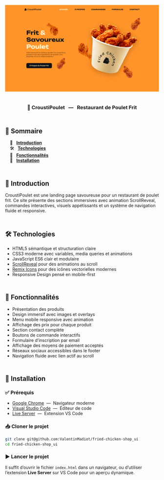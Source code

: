 <div align="center">  
    <a href="https://fried-chicken-shop-vm.netlify.app/" target="_blank">  
      <img src=".docs/preview.png" alt="Aperçu du projet">  
    </a>
    </br>  
    </br>  
  <h3 align="center">🍗 CroustiPoulet &nbsp; — &nbsp; Restaurant de Poulet Frit</h3>  
</div>

## <br /> 📌 Sommaire

&nbsp;&nbsp;&nbsp; 🎨 &nbsp; [**Introduction**](#introduction)<br />
&nbsp;&nbsp;&nbsp; 🛠️ &nbsp; [**Technologies**](#technologies)<br />
&nbsp;&nbsp;&nbsp; 🎯 &nbsp; [**Fonctionnalités**](#fonctionnalités)<br />
&nbsp;&nbsp;&nbsp; 🚀 &nbsp; [**Installation**](#installation)<br />

## <br /> <a name="introduction">🎨 Introduction</a>

CroustiPoulet est une landing page savoureuse pour un restaurant de poulet frit. Ce site présente des sections immersives avec animation ScrollReveal, commandes interactives, visuels appétissants et un système de navigation fluide et responsive.

## <br /> <a name="technologies">🛠️ Technologies</a>

- HTML5 sémantique et structuration claire
- CSS3 moderne avec variables, media queries et animations
- JavaScript ES6 clair et modulaire
- [ScrollReveal](https://scrollrevealjs.org/) pour des animations au scroll
- [Remix Icons](https://remixicon.com/) pour des icônes vectorielles modernes
- Responsive Design pensé en mobile-first

## <br /> <a name="fonctionnalités">🎯 Fonctionnalités</a>

- Présentation des produits
- Design immersif avec images et overlays
- Menu mobile responsive avec animation
- Affichage des prix pour chaque produit
- Section contact complète
- Boutons de commande interactifs
- Formulaire d’inscription par email
- Affichage des moyens de paiement acceptés
- Réseaux sociaux accessibles dans le footer
- Navigation fluide avec lien actif au scroll

## <br /> <a name="installation">🚀 Installation</a>

### ✅ Prérequis

- [Google Chrome](https://www.google.com/) &nbsp;—&nbsp; Navigateur moderne
- [Visual Studio Code](https://code.visualstudio.com/) &nbsp;—&nbsp; Éditeur de code
- [Live Server](https://marketplace.visualstudio.com/items?itemName=ritwickdey.LiveServer) &nbsp;—&nbsp; Extension VS Code

### 📥 Cloner le projet

```bash
git clone git@github.com:ValentinMadiot/fried-chicken-shop_ui
cd fried-chicken-shop_ui
```

### ▶️ Lancer le projet

Il suffit d’ouvrir le fichier `index.html` dans un navigateur, ou d’utiliser l’extension **Live Server** sur VS Code pour un aperçu dynamique.
